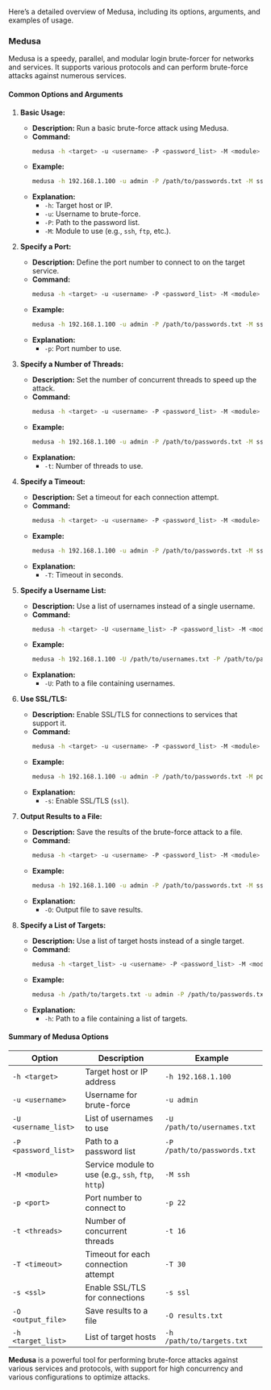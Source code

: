 Here’s a detailed overview of Medusa, including its options, arguments, and examples of usage.

### **Medusa**

Medusa is a speedy, parallel, and modular login brute-forcer for networks and services. It supports various protocols and can perform brute-force attacks against numerous services.

#### **Common Options and Arguments**

1. **Basic Usage:**
   - **Description:** Run a basic brute-force attack using Medusa.
   - **Command:**
     ```bash
     medusa -h <target> -u <username> -P <password_list> -M <module>
     ```
   - **Example:**
     ```bash
     medusa -h 192.168.1.100 -u admin -P /path/to/passwords.txt -M ssh
     ```
   - **Explanation:** 
     - `-h`: Target host or IP.
     - `-u`: Username to brute-force.
     - `-P`: Path to the password list.
     - `-M`: Module to use (e.g., `ssh`, `ftp`, etc.).

2. **Specify a Port:**
   - **Description:** Define the port number to connect to on the target service.
   - **Command:**
     ```bash
     medusa -h <target> -u <username> -P <password_list> -M <module> -p <port>
     ```
   - **Example:**
     ```bash
     medusa -h 192.168.1.100 -u admin -P /path/to/passwords.txt -M ssh -p 22
     ```
   - **Explanation:** 
     - `-p`: Port number to use.

3. **Specify a Number of Threads:**
   - **Description:** Set the number of concurrent threads to speed up the attack.
   - **Command:**
     ```bash
     medusa -h <target> -u <username> -P <password_list> -M <module> -t <threads>
     ```
   - **Example:**
     ```bash
     medusa -h 192.168.1.100 -u admin -P /path/to/passwords.txt -M ssh -t 16
     ```
   - **Explanation:** 
     - `-t`: Number of threads to use.

4. **Specify a Timeout:**
   - **Description:** Set a timeout for each connection attempt.
   - **Command:**
     ```bash
     medusa -h <target> -u <username> -P <password_list> -M <module> -T <timeout>
     ```
   - **Example:**
     ```bash
     medusa -h 192.168.1.100 -u admin -P /path/to/passwords.txt -M ssh -T 30
     ```
   - **Explanation:** 
     - `-T`: Timeout in seconds.

5. **Specify a Username List:**
   - **Description:** Use a list of usernames instead of a single username.
   - **Command:**
     ```bash
     medusa -h <target> -U <username_list> -P <password_list> -M <module>
     ```
   - **Example:**
     ```bash
     medusa -h 192.168.1.100 -U /path/to/usernames.txt -P /path/to/passwords.txt -M ssh
     ```
   - **Explanation:** 
     - `-U`: Path to a file containing usernames.

6. **Use SSL/TLS:**
   - **Description:** Enable SSL/TLS for connections to services that support it.
   - **Command:**
     ```bash
     medusa -h <target> -u <username> -P <password_list> -M <module> -s <ssl>
     ```
   - **Example:**
     ```bash
     medusa -h 192.168.1.100 -u admin -P /path/to/passwords.txt -M pop3 -s ssl
     ```
   - **Explanation:** 
     - `-s`: Enable SSL/TLS (`ssl`).

7. **Output Results to a File:**
   - **Description:** Save the results of the brute-force attack to a file.
   - **Command:**
     ```bash
     medusa -h <target> -u <username> -P <password_list> -M <module> -O <output_file>
     ```
   - **Example:**
     ```bash
     medusa -h 192.168.1.100 -u admin -P /path/to/passwords.txt -M ssh -O results.txt
     ```
   - **Explanation:** 
     - `-O`: Output file to save results.

8. **Specify a List of Targets:**
   - **Description:** Use a list of target hosts instead of a single target.
   - **Command:**
     ```bash
     medusa -h <target_list> -u <username> -P <password_list> -M <module>
     ```
   - **Example:**
     ```bash
     medusa -h /path/to/targets.txt -u admin -P /path/to/passwords.txt -M ssh
     ```
   - **Explanation:** 
     - `-h`: Path to a file containing a list of targets.

#### **Summary of Medusa Options**

| **Option**        | **Description**                                        | **Example**                                                |
|-------------------|--------------------------------------------------------|------------------------------------------------------------|
| `-h <target>`     | Target host or IP address                             | `-h 192.168.1.100`                                        |
| `-u <username>`   | Username for brute-force                              | `-u admin`                                                 |
| `-U <username_list>` | List of usernames to use                             | `-U /path/to/usernames.txt`                               |
| `-P <password_list>` | Path to a password list                             | `-P /path/to/passwords.txt`                               |
| `-M <module>`     | Service module to use (e.g., `ssh`, `ftp`, `http`)    | `-M ssh`                                                   |
| `-p <port>`       | Port number to connect to                             | `-p 22`                                                   |
| `-t <threads>`    | Number of concurrent threads                          | `-t 16`                                                   |
| `-T <timeout>`    | Timeout for each connection attempt                   | `-T 30`                                                   |
| `-s <ssl>`        | Enable SSL/TLS for connections                        | `-s ssl`                                                  |
| `-O <output_file>` | Save results to a file                               | `-O results.txt`                                         |
| `-h <target_list>` | List of target hosts                                 | `-h /path/to/targets.txt`                                |

**Medusa** is a powerful tool for performing brute-force attacks against various services and protocols, with support for high concurrency and various configurations to optimize attacks.